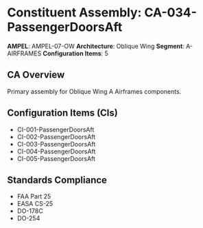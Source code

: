# Constituent Assembly: CA-034-PassengerDoorsAft

**AMPEL**: AMPEL-07-OW
**Architecture**: Oblique Wing
**Segment**: A-AIRFRAMES
**Configuration Items**: 5

## CA Overview
Primary assembly for Oblique Wing A Airframes components.

## Configuration Items (CIs)
- CI-001-PassengerDoorsAft
- CI-002-PassengerDoorsAft
- CI-003-PassengerDoorsAft
- CI-004-PassengerDoorsAft
- CI-005-PassengerDoorsAft

## Standards Compliance
- FAA Part 25
- EASA CS-25
- DO-178C
- DO-254
